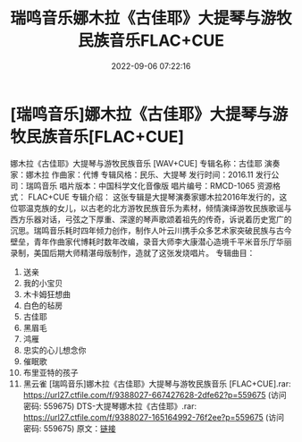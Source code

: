 ﻿---
title: 瑞鸣音乐娜木拉《古佳耶》大提琴与游牧民族音乐FLAC+CUE
date: 2022-09-06 07:22:16
categories: 古典音乐、新世纪、纯音雅乐
tags: 纯音雅乐
---
# [瑞鸣音乐]娜木拉《古佳耶》大提琴与游牧民族音乐[FLAC+CUE]

娜木拉《古佳耶》大提琴与游牧民族音乐 [WAV+CUE]
专辑名称：古佳耶
演奏家：娜木拉
作曲家：代博
专辑风格：民乐、大提琴
发行时间：2016.11
发行公司：瑞鸣音乐
唱片版本：中国科学文化音像版
唱片编号：RMCD-1065
资源格式： FLAC+CUE
专辑介绍：
这张专辑是大提琴演奏家娜木拉2016年发行的，这位鄂温克族的女儿，以古老的北方游牧民族音乐为素材，倾情演绎游牧民族歌谣与西方乐器对话，弓弦之下厚重、深邃的琴声歌颂着祖先的传奇，诉说着历史宽广的沉思。瑞鸣音乐耗时四年倾力创作，制作人叶云川携手众多艺术家突破民族与古今壁垒，青年作曲家代博耗时数年改编，录音大师李大康潜心造境千平米音乐厅华丽录制，美国后期大师精湛母版制作，造就了这张发烧唱片。
专辑曲目：
01. 送亲
02. 我的小宝贝
03. 木卡姆狂想曲
04. 白色的毡房
05. 古佳耶
06. 黑眉毛
07. 鸿雁
08. 忠实的心儿想念你
09. 催眠歌
10. 布里亚特的孩子
11. 黑云雀
[瑞鸣音乐]娜木拉《古佳耶》大提琴与游牧民族音乐 [FLAC+CUE].rar: https://url27.ctfile.com/f/9388027-667427628-2dfe62?p=559675
(访问密码: 559675)
DTS-大提琴娜木拉《古佳耶》.rar: https://url27.ctfile.com/f/9388027-165164992-76f2ee?p=559675
(访问密码: 559675)
原文：[链接](https://blog.sina.com.cn/s/blog_1647c7e7601030z90.html)